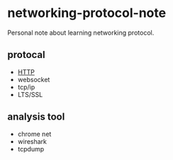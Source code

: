 # networking-protocol-note

Personal note about learning networking protocol.

## protocal
- [HTTP](https://github.com/Whiteyork/networking-protocol-note/blob/master/http/http.md)
- websocket
- tcp/ip
- LTS/SSL

## analysis tool
- chrome net 
- wireshark
- tcpdump
